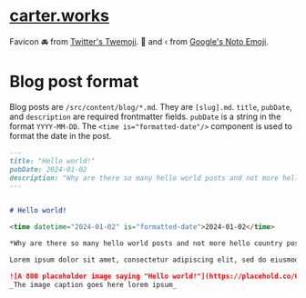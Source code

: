 # [carter.works](carter.works)

Favicon 🚘 from [Twitter's Twemoji](https://twemoji.twitter.com/).
👋 and ‹ from [Google's Noto Emoji](https://fonts.google.com/noto/specimen/Noto+Emoji).

# Blog post format

Blog posts are `/src/content/blog/*.md`. They are `[slug].md`. `title`, `pubDate`, and `description` are required frontmatter fields. `pubDate` is a string in the format `YYYY-MM-DD`. The `<time is="formatted-date"/>` component is used to format the date in the post.


```md
---
title: "Hello world!"
pubDate: 2024-01-02
description: "Why are there so many hello world posts and not more hello country posts? Start small, dummy."
---


# Hello world!

<time datetime="2024-01-02" is="formatted-date">2024-01-02</time>

*Why are there so many hello world posts and not more hello country posts? Start small, dummy.*

Lorem ipsum dolor sit amet, consectetur adipiscing elit, sed do eiusmod tempor incididunt ut labore et dolore magna aliqua. Eleifend mi in nulla posuere sollicitudin aliquam ultrices. Luctus venenatis lectus magna fringilla urna porttitor rhoncus dolor. Suspendisse in est ante in nibh. Eros in cursus turpis massa tincidunt dui ut ornare. Porta lorem mollis aliquam ut porttitor leo. Eu volutpat odio facilisis mauris sit amet massa vitae. Amet nisl purus in mollis nunc sed id semper. Consequat id porta nibh venenatis cras sed felis. Purus faucibus ornare suspendisse sed nisi lacus sed. Maecenas volutpat blandit aliquam etiam erat velit scelerisque in. Penatibus et magnis dis parturient montes nascetur ridiculus mus. Lacus luctus accumsan tortor posuere. At auctor urna nunc id cursus. Risus nullam eget felis eget nunc lobortis mattis. Fringilla phasellus faucibus scelerisque eleifend. Imperdiet nulla malesuada pellentesque elit eget. Orci nulla pellentesque dignissim enim sit amet. Pellentesque diam volutpat commodo sed egestas.

![A 800 placeholder image saying "Hello world!"](https://placehold.co/600x400/10252C/DDD8CA?text=Hello+World "Hello world, but which world?")
_The image caption goes here lorem ipsum_

```
